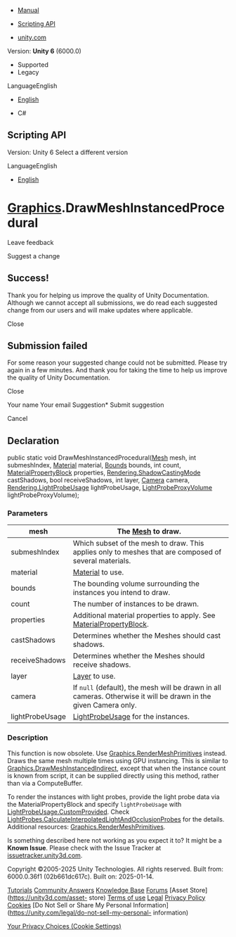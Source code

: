 [ ]()

  * [Manual](../Manual/index.html)
  * [Scripting API](../ScriptReference/index.html)

  * [unity.com](https://unity.com/)

Version: **Unity 6** (6000.0)

  * Supported
  * Legacy

LanguageEnglish

  * [English]()

  * C#

[ ](https://docs.unity3d.com)

## Scripting API

Version: Unity 6 Select a different version

LanguageEnglish

  * [English]()

#  [Graphics](Graphics.html).DrawMeshInstancedProcedural

Leave feedback

Suggest a change

## Success!

Thank you for helping us improve the quality of Unity Documentation. Although
we cannot accept all submissions, we do read each suggested change from our
users and will make updates where applicable.

Close

## Submission failed

For some reason your suggested change could not be submitted. Please <a>try
again</a> in a few minutes. And thank you for taking the time to help us
improve the quality of Unity Documentation.

Close

Your name Your email Suggestion* Submit suggestion

Cancel

[ ]()

## Declaration

public static void DrawMeshInstancedProcedural([Mesh](Mesh.html) mesh, int
submeshIndex, [Material](Material.html) material, [Bounds](Bounds.html)
bounds, int count, [MaterialPropertyBlock](MaterialPropertyBlock.html)
properties, [Rendering.ShadowCastingMode](Rendering.ShadowCastingMode.html)
castShadows, bool receiveShadows, int layer, [Camera](Camera.html) camera,
[Rendering.LightProbeUsage](Rendering.LightProbeUsage.html) lightProbeUsage,
[LightProbeProxyVolume](LightProbeProxyVolume.html) lightProbeProxyVolume);

### Parameters

mesh | The [Mesh](Mesh.html) to draw.  
---|---  
submeshIndex | Which subset of the mesh to draw. This applies only to meshes that are composed of several materials.  
material |  [Material](Material.html) to use.  
bounds | The bounding volume surrounding the instances you intend to draw.  
count | The number of instances to be drawn.  
properties | Additional material properties to apply. See [MaterialPropertyBlock](MaterialPropertyBlock.html).  
castShadows | Determines whether the Meshes should cast shadows.  
receiveShadows | Determines whether the Meshes should receive shadows.  
layer |  [Layer](../Manual/Layers.html) to use.  
camera | If `null` (default), the mesh will be drawn in all cameras. Otherwise it will be drawn in the given Camera only.  
lightProbeUsage |  [LightProbeUsage](Rendering.LightProbeUsage.html) for the instances.  
  
### Description

This function is now obsolete. Use
[Graphics.RenderMeshPrimitives](Graphics.RenderMeshPrimitives.html) instead.
Draws the same mesh multiple times using GPU instancing. This is similar to
[Graphics.DrawMeshInstancedIndirect](Graphics.DrawMeshInstancedIndirect.html),
except that when the instance count is known from script, it can be supplied
directly using this method, rather than via a ComputeBuffer.

To render the instances with light probes, provide the light probe data via
the MaterialPropertyBlock and specify `lightProbeUsage` with
[LightProbeUsage.CustomProvided](Rendering.LightProbeUsage.CustomProvided.html).
Check
[LightProbes.CalculateInterpolatedLightAndOcclusionProbes](LightProbes.CalculateInterpolatedLightAndOcclusionProbes.html)
for the details. Additional resources:
[Graphics.RenderMeshPrimitives](Graphics.RenderMeshPrimitives.html).

Is something described here not working as you expect it to? It might be a
**Known Issue**. Please check with the Issue Tracker at
[issuetracker.unity3d.com](https://issuetracker.unity3d.com).

Copyright ©2005-2025 Unity Technologies. All rights reserved. Built from:
6000.0.36f1 (02b661dc617c). Built on: 2025-01-14.

[Tutorials](https://unity3d.com/learn) [Community
Answers](https://answers.unity3d.com) [Knowledge
Base](https://support.unity3d.com/hc/en-us)
[Forums](https://forum.unity3d.com) [Asset Store](https://unity3d.com/asset-
store) [Terms of use](https://docs.unity3d.com/Manual/TermsOfUse.html)
[Legal](https://unity.com/legal) [Privacy
Policy](https://unity.com/legal/privacy-policy)
[Cookies](https://unity.com/legal/cookie-policy) [Do Not Sell or Share My
Personal Information](https://unity.com/legal/do-not-sell-my-personal-
information)

[Your Privacy Choices (Cookie Settings)](javascript:void\(0\);)

